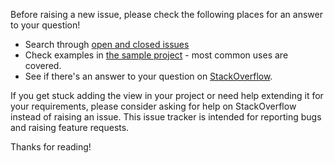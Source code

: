 Before raising a new issue, please check the following places for an answer to your question!

* Search through [open and closed issues](https://github.com/davemorrissey/subsampling-scale-image-view/issues?utf8=%E2%9C%93&q=is%3Aissue)
* Check examples in [the sample project](https://github.com/davemorrissey/subsampling-scale-image-view/tree/master/sample/src/com/davemorrissey/labs/subscaleview/sample) - most common uses are covered.
* See if there's an answer to your question on [StackOverflow](http://stackoverflow.com/).

If you get stuck adding the view in your project or need help extending it for your requirements, please consider asking for help on StackOverflow instead of raising an issue. This issue tracker is intended for reporting bugs and raising feature requests.

Thanks for reading!
